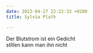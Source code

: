 ```yaml
---
date: 2022-04-27 22:22:33 +0200
title: Sylvia Plath

---
```

Der Blutstrom ist ein Gedicht  
stillen kann man ihn nicht